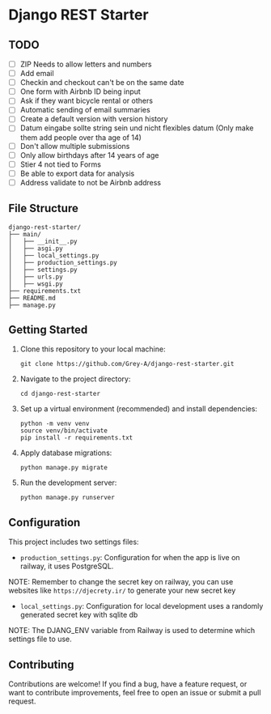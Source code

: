 # Django REST Starter

## TODO

- [ ] ZIP Needs to allow letters and numbers
- [ ] Add email
- [ ] Checkin and checkout can't be on the same date
- [ ] One form with Airbnb ID being input
- [ ] Ask if they want bicycle rental or others
- [ ] Automatic sending of email summaries
- [ ] Create a default version with version history
- [ ] Datum eingabe sollte string sein und nicht flexibles datum (Only make them add people over tha age of 14)
- [ ] Don't allow multiple submissions
- [ ] Only allow birthdays after 14 years of age
- [ ] Stier 4 not tied to Forms
- [ ] Be able to export data for analysis
- [ ] Address validate to not be Airbnb address

## File Structure
```
django-rest-starter/
├── main/
│   ├── __init__.py
│   ├── asgi.py
│   ├── local_settings.py
│   ├── production_settings.py
│   ├── settings.py
│   ├── urls.py
│   ├── wsgi.py
├── requirements.txt
├── README.md
├── manage.py
```

## Getting Started

1. Clone this repository to your local machine:
   ```shell
   git clone https://github.com/Grey-A/django-rest-starter.git
   ```

2. Navigate to the project directory:
   ```shell
   cd django-rest-starter
   ```

3. Set up a virtual environment (recommended) and install dependencies:
   ```shell
   python -m venv venv
   source venv/bin/activate
   pip install -r requirements.txt
   ```

4. Apply database migrations:
   ```shell
   python manage.py migrate
   ```

5. Run the development server:
   ```shell
   python manage.py runserver
   ```

## Configuration

This project includes two settings files:

- `production_settings.py`: Configuration for when the app is live on railway, it uses PostgreSQL. 
  
NOTE: Remember to change the secret key on railway, you can use websites like `https://djecrety.ir/` to generate your new secret key

- `local_settings.py`: Configuration for local development uses a randomly generated secret key with sqlite db
  
NOTE: The DJANG_ENV variable from Railway is used to determine which settings file to use.

## Contributing

Contributions are welcome! If you find a bug, have a feature request, or want to contribute improvements, feel free to open an issue or submit a pull request.